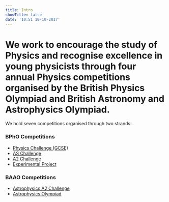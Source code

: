```yaml
---
title: Intro
showTitle: false
date: '10:51 10-10-2017'
---
```


# We work to encourage the study of Physics and recognise excellence in young physicists through four annual Physics competitions organised by the British Physics Olympiad and British Astronomy and Astrophysics Olympiad.

We hold seven competitions organised through two strands:

<section class="flex-ns flex-row justify-start mt4">
  <div class="w-50-ns mb4-ns">
    <h3 class="f5 pl4 ml2">
      BPhO Competitions
    </h3>
    <ul>
      <li>
        <a href="/bpho/physics-challenge">
          Physics Challenge (GCSE)
        </a>
      </li>
      <li>
        <a href="/bpho/as-challenge">
          AS Challenge
        </a>
      </li>
      <li>
        <a href="/bpho/a2-challenge">
          A2 Challenge
        </a>
      </li>
      <li>
        <a href="/bpho/experimental-project">
          Experimental Project
        </a>
      </li>
    </ul>
  </div>

  <div class="w-50-ns">
    <h3 class="f5 pl4 ml2">
      BAAO Competitions
    </h3>
    <ul>
      <li>
        <a href="/baao/astrophysics-a2-challenge">
          Astrophysics A2 Challenge
        </a>
      </li>
      <li>
        <a href="/baao/baao">
          Astrophysics Olympiad
        </a>
      </li>
    </ul>
  </div>
</section>
